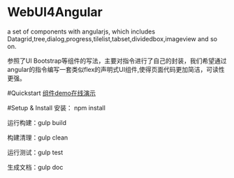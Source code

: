# WebUI4Angular
a set of components with angularjs, which includes Datagrid,tree,dialog,progress,tilelist,tabset,dividedbox,imageview and so on.

参照了UI Bootstrap等组件的写法，主要对指令进行了自己的封装，我们希望通过angular的指令编写一套类似flex的声明式UI组件,使得页面代码更加简洁，可读性更强。

#Quickstart
<a href="http://www.wisoft.com.cn:8120/WebUI4Angular/docs/index_demo.html">组件demo在线演示</a>

#Setup & Install
安装：
npm install

运行构建：gulp build

构建清理：gulp clean

运行测试：gulp test

生成文档：gulp doc



